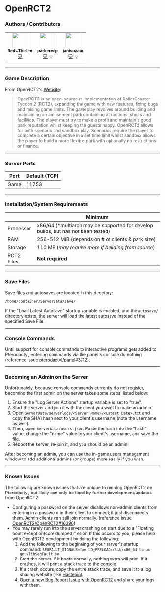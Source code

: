 # OpenRCT2

### Authors / Contributors
<!-- prettier-ignore-start -->
<!-- markdownlint-disable -->
<table>
    <tr>
        <td align="center">
            <a href="https://github.com/lilkingjr1">
                <img src="https://avatars.githubusercontent.com/u/4533989" width="50px;" alt=""/><br /><sub><b>Red-Thirten</b></sub>
            </a>
            <br />
            <a href="https://github.com/parkervcp/eggs/commits?author=lilkingjr1" title="Codes">💻</a>
        </td>
        <td align="center">
            <a href="https://github.com/parkervcp">
                <img src="https://avatars.githubusercontent.com/u/1207679" width="50px;" alt=""/><br /><sub><b>parkervcp</b></sub>
            </a>
            <br />
            <a href="https://github.com/parkervcp/eggs/commits?author=parkervcp" title="Codes">💻</a>
            <a href="https://github.com/parkervcp/eggs/commits?author=parkervcp" title="Contributor">💡</a>
        </td>
        <td align="center">
            <a href="https://github.com/janisozaur">
                <img src="https://avatars.githubusercontent.com/u/550290" width="50px;" alt=""/><br /><sub><b>janisozaur</b></sub>
            </a>
            <br />
            <a href="https://github.com/OpenRCT2/OpenRCT2/commits?author=janisozaur" title="Codes">💻</a>
            <a href="https://github.com/OpenRCT2/OpenRCT2/commits?author=janisozaur" title="Contributor">💡</a>
        </td>
    </tr>
</table>
<!-- markdownlint-enable -->
<!-- prettier-ignore-end -->

___
### Game Description
From OpenRCT2's [Website](https://openrct2.io/):
> OpenRCT2 is an open-source re-implementation of RollerCoaster Tycoon 2 (RCT2), expanding the game with new features, fixing bugs and raising game limits. The gameplay revolves around building and maintaining an amusement park containing attractions, shops and facilities. The player must try to make a profit and maintain a good park reputation whilst keeping the guests happy. OpenRCT2 allows for both scenario and sandbox play. Scenarios require the player to complete a certain objective in a set time limit whilst sandbox allows the player to build a more flexible park with optionally no restrictions or finance.
___
### Server Ports
| Port | Default (TCP) |
|---------|---------|
| Game | 11753 |

___
### Installation/System Requirements

|  | Minimum |
|---------|---------|
| Processor | x86/64 (\*multiarch may be supported for develop builds, but has not been tested) |
| RAM | 256-512 MiB (depends on # of clients & park size) |
| Storage | 110 MB (*may require more if building from source*) |
| RCT2 Files | **Not required** |

___
### Save Files
Save files and autosaves are located in this directory:
```
/home/container/ServerData/save/
```
If the "Load Latest Autosave" startup variable is enabled, and the `autosave/` directory exists, the server will load the latest autosave instead of the specified Save File.
___
### Console Commands
Until support for console commands to interactive programs gets added to Pterodactyl, entering commands via the panel's console do nothing (reference issue [pterodactyl/panel#3712](https://github.com/pterodactyl/panel/issues/3712)).
___
### Becoming an Admin on the Server
Unfortunately, because console commands currently do not register, becoming the first admin on the server takes some steps, listed below:
1. Ensure the "Log Server Actions" startup variable is set to "true".
2. Start the server and join it with the client you want to make an admin.
3. Open `ServerData/serverlogs/<Server Name>/<Latest Date>.txt` and copy the SHA1 hash next to your client's username (note the username as well).
4. Then, open `ServerData/users.json`. Paste the hash into the "hash" value, change the "name" value to your client's username, and save the file.
5. Reboot the server, re-join it, and you should be an admin!

After becoming an admin, you can use the in-game users management window to add additional admins (or groups) more easily if you wish.
___
### Known Issues
The following are known issues that are unique to running OpenRCT2 on Pterodactyl, but likely can only be fixed by further development/updates from OpenRCT2.
- Configuring a password on the server disallows non-admin clients from entering in a password in their client to connect; it just disconnects them. Admin clients can still join normally. (reference issue [OpenRCT2/OpenRCT2#16396](https://github.com/OpenRCT2/OpenRCT2/issues/16396))
- You may rarely run into the server crashing on start due to a "Floating point exception(core dumped)" error. If this occurs to you, please help with OpenRCT2 development by doing the following:
	1. Add the following to the beginning of your server's startup command: `SEGFAULT_SIGNALS=fpe LD_PRELOAD=/lib/x86_64-linux-gnu/libSegFault.so `
	2. Start the server. If it boots normally, nothing extra will print. If it crashes, it will print a stack trace to the console.
	3. If a crash occurs, copy the entire stack trace, and save it to a log sharing website (like [Hastebin](https://www.hastebin.com)).
	4. [Open a new Bug Report Issue with OpenRCT2](https://github.com/OpenRCT2/OpenRCT2/issues/new?assignees=&labels=bug&template=bug_report.yaml) and share your logs with them.
